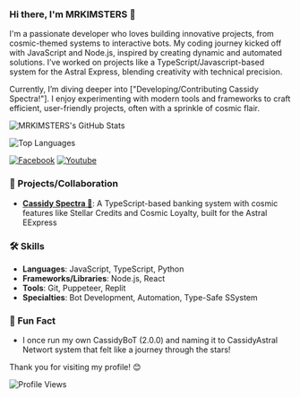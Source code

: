 ### Hi there, I'm MRKIMSTERS 👋

<!-- About Me -->
I'm a passionate developer who loves building innovative projects, from cosmic-themed systems to interactive bots. My coding journey kicked off with JavaScript and Node.js, inspired by creating dynamic and automated solutions. I’ve worked on projects like a TypeScript/Javascript-based system for the Astral Express, blending creativity with technical precision.

Currently, I’m diving deeper into ["Developing/Contributing Cassidy Spectra!"]. I enjoy experimenting with modern tools and frameworks to craft efficient, user-friendly projects, often with a sprinkle of cosmic flair.

<!-- GitHub Stats -->
![MRKIMSTERS's GitHub Stats](https://github-readme-stats.vercel.app/api?username=MRKIMSTERS&show_icons=true&theme=dark)

<!-- Top Languages -->
![Top Languages](https://github-readme-stats.vercel.app/api/top-langs/?username=MRKIMSTERS&layout=compact&theme=dark)

<!-- Social Media Links -->
[![Facebook](https://img.shields.io/badge/Twitter-1DA1F2?style=flat-square&logo=facebook&logoColor=white)]([https://Facebook.com/MrkimstersDev])
[![Youtube](https://img.shields.io/badge/Instagram-E4405F?style=flat-square&logo=youtube&logoColor=white)]([https://www.youtube.com/@MrkimstersDev])

<!-- Projects -->
### 🚀 Projects/Collaboration 
- **[Cassidy Spectra 🌌](https://github.com/lianecagara/CassidySpectra)**: A TypeScript-based banking system with cosmic features like Stellar Credits and Cosmic Loyalty, built for the Astral EExpress

<!-- Skills -->
### 🛠️ Skills
- **Languages**: JavaScript, TypeScript, Python
- **Frameworks/Libraries**: Node.js, React
- **Tools**: Git, Puppeteer, Replit
- **Specialties**: Bot Development, Automation, Type-Safe SSystem

<!-- Fun Fact -->
### 🎉 Fun Fact
- I once run my own CassidyBoT (2.0.0) and naming it to CassidyAstral Networt system that felt like a journey through the stars!

<!-- Footer -->
Thank you for visiting my profile! 😊

<!-- Profile Views -->
![Profile Views](https://komarev.com/ghpvc/?username=MRKIMSTERS&style=flat-square)

